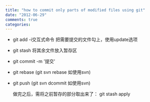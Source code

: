 ```yaml
---
title: "how to commit only parts of modified files using git"
date: "2012-06-29"
comments: true
categories: 
---
```

* git add -i交互式命令
	把需要提交的文件勾上，使用update选项
* git stash 将其余文件放入暂存区
* git commit -m ’提交'
* git rebase (git svn rebase 如使用svn)
* git push (git svn dcommit 如使用svn)

	做完之后，需将之前暂存的部分取出来了：
	git stash apply
